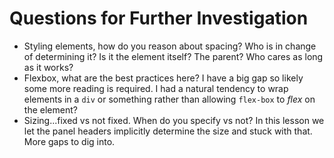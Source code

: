# Questions for Further Investigation

* Styling elements, how do you reason about spacing? Who is in change of determining it? Is it the element itself? The parent? Who cares as long as it works?
* Flexbox, what are the best practices here? I have a big gap so likely some more reading is required. I had a natural tendency to wrap elements in a `div` or something rather than allowing `flex-box` to _flex_ on the element?
* Sizing...fixed vs not fixed. When do you specify vs not? In this lesson we let the panel headers implicitly determine the size and stuck with that. More gaps to dig into.